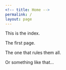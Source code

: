 ```yaml
---
<!-- title: Home -->
permalink: /
layout: page
---
```


This is the index.

The first page.

The one that rules them all.

Or something like that...